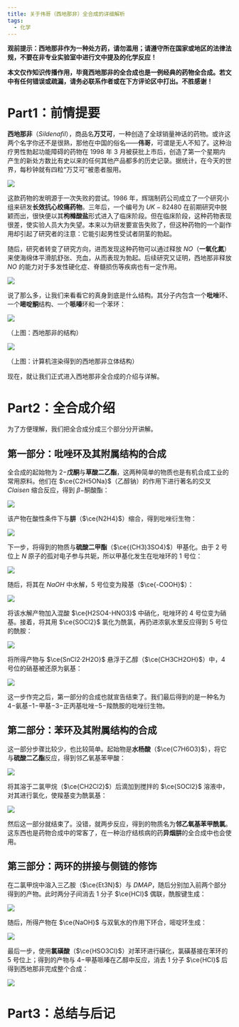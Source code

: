 ```yaml
---
title: 关于伟哥（西地那非）全合成的详细解析
tags:
  - 化学
---
```

**观前提示：西地那非作为一种处方药，请勿滥用；请遵守所在国家或地区的法律法规，不要在非专业实验室中进行文中提及的化学反应！**

**本文仅作知识传播作用，毕竟西地那非的全合成也是一例经典的药物全合成。若文中有任何错误或疏漏，请务必联系作者或在下方评论区中打出。不胜感谢！**

# Part1：前情提要

**西地那非**（$Sildenafil$），商品名**万艾可**，一种创造了全球销量神话的药物。或许这两个名字你还不是很熟，那他在中国的俗名——**伟哥**，可谓是无人不知了。这种治疗男性勃起功能障碍的药物在 $1998$ 年 $3$ 月被获批上市后，创造了第一个星期内产生的新处方数比有史以来的任何其他产品都多的历史记录。据统计，在今天的世界，每秒钟就有四粒“万艾可”被患者服用。

![](https://cdn.luogu.com.cn/upload/image_hosting/0o31v5tt.png)

这款药物的发明源于一次失败的尝试。$1986$ 年，辉瑞制药公司成立了一个研究小组来研发**长效抗心绞痛药物**。三年后，一个编号为 $UK-82480$ 在前期研究中脱颖而出，很快便以其**枸橼酸盐**形式进入了临床阶段。但在临床阶段，这种药物表现很差，使实验人员大为失望。本来以为研发要宣告失败了，但这种药物的一个副作用却引起了研究者的注意：它能引起男性受试者阴茎的勃起。

随后，研究者转变了研究方向，进而发现这种药物可以通过释放 $NO$（**一氧化氮**）来使海绵体平滑肌舒张、充血，从而表现为勃起。后续研究又证明，西地那非释放 $NO$ 的能力对于多发性硬化症、脊髓损伤等疾病也有一定作用。

![](https://cdn.luogu.com.cn/upload/image_hosting/adco9xam.png)

说了那么多，让我们来看看它的真身到底是什么结构。其分子内包含一个**吡唑**环、一个**嘧啶酮**结构、一个**哌嗪**环和一个苯环：

![](https://cdn.luogu.com.cn/upload/image_hosting/7gx2d6mg.png)

（上图：西地那非的结构）

![](https://cdn.luogu.com.cn/upload/image_hosting/6ox18f4o.png)

（上图：计算机渲染得到的西地那非立体结构）

现在，就让我们正式进入西地那非全合成的介绍与详解。

# Part2：全合成介绍

为了方便理解，我们把全合成分成三个部分分开讲解。

## 第一部分：吡唑环及其附属结构的合成

全合成的起始物为 $2-$**戊酮**与**草酸二乙酯**，这两种简单的物质也是有机合成工业的常用原料。他们在 $\ce{C2H5ONa}$（乙醇钠）的作用下进行著名的交叉 $Claisen$ 缩合反应，得到 $\beta-$酮酸酯：

![](https://cdn.luogu.com.cn/upload/image_hosting/urvi5v9j.png)

该产物在酸性条件下与**肼**（$\ce{N2H4}$）缩合，得到吡唑衍生物：

![](https://cdn.luogu.com.cn/upload/image_hosting/2f8as3zv.png)

下一步，将得到的物质与**硫酸二甲酯**（$\ce{(CH3)3SO4}$）甲基化。由于 $2$ 号位上 $N$ 原子的孤对电子参与共轭，所以甲基化发生在吡唑环的 $1$ 号位：

![](https://cdn.luogu.com.cn/upload/image_hosting/q59c7wpf.png)

随后，将其在 $NaOH$ 中水解，$5$ 号位变为羧基（$\ce{-COOH}$）：

![](https://cdn.luogu.com.cn/upload/image_hosting/qc3ablli.png)

将该水解产物加入混酸 $\ce{H2SO4-HNO3}$ 中硝化，吡唑环的 $4$ 号位变为硝基。接着，将其用 $\ce{SOCl2}$ 氯化为酰氯，再扔进浓氨水里反应得到 $5$ 号位的酰胺：

![](https://cdn.luogu.com.cn/upload/image_hosting/p56sjzya.png)

将所得产物与 $\ce{SnCl2·2H2O}$ 悬浮于乙醇（$\ce{CH3CH2OH}$）中，$4$ 号位的硝基被还原为氨基：

![](https://cdn.luogu.com.cn/upload/image_hosting/pndamxqq.png)

这一步作完之后，第一部分的合成也就宣告结束了。我们最后得到的是一种名为 $4-$氨基$-1-$甲基$-3-$正丙基吡唑$-5-$羧酰胺的吡唑衍生物。

## 第二部分：苯环及其附属结构的合成

这一部分步骤比较少，也比较简单。起始物是**水杨酸**（$\ce{C7H6O3}$），将它与**硫酸二乙酯**反应，得到邻乙氧基苯甲酸：

![](https://cdn.luogu.com.cn/upload/image_hosting/xmt574y5.png)

将其溶于二氯甲烷（$\ce{CH2Cl2}$）后滴加到搅拌的 $\ce{SOCl2}$ 溶液中，对其进行氯化，使羧基变为酰氯基：

![](https://cdn.luogu.com.cn/upload/image_hosting/rj46savz.png)

然后这一部分就结束了。没错，就两步反应，得到的物质名为**邻乙氧基苯甲酰氯**。这东西也是药物合成中的常客了，在一种治疗结核病的药**异烟肼**的全合成中也会使用。

## 第三部分：两环的拼接与侧链的修饰

在二氯甲烷中溶入三乙胺（$\ce{Et3N}$）与 $DMAP$，随后分别加入前两个部分得到的产物。此时两分子间消去 $1$ 分子 $\ce{HCl}$ 偶联，酰胺键生成：

![](https://cdn.luogu.com.cn/upload/image_hosting/ajv7gmd9.png)

随后，所得产物在 $\ce{NaOH}$ 与双氧水的作用下环合，嘧啶环生成：

![](https://cdn.luogu.com.cn/upload/image_hosting/0i4kf7a5.png)

最后一步，使用**氯磺酸**（$\ce{HSO3Cl}$）对苯环进行磺化，氯磺基接在苯环的 $5$ 号位上；得到的产物与 $4-$甲基哌嗪在乙醇中反应，消去 $1$ 分子 $\ce{HCl}$ 后得到西地那非完成整个合成：

![](https://cdn.luogu.com.cn/upload/image_hosting/8exzgqqs.png)

# Part3：总结与后记

